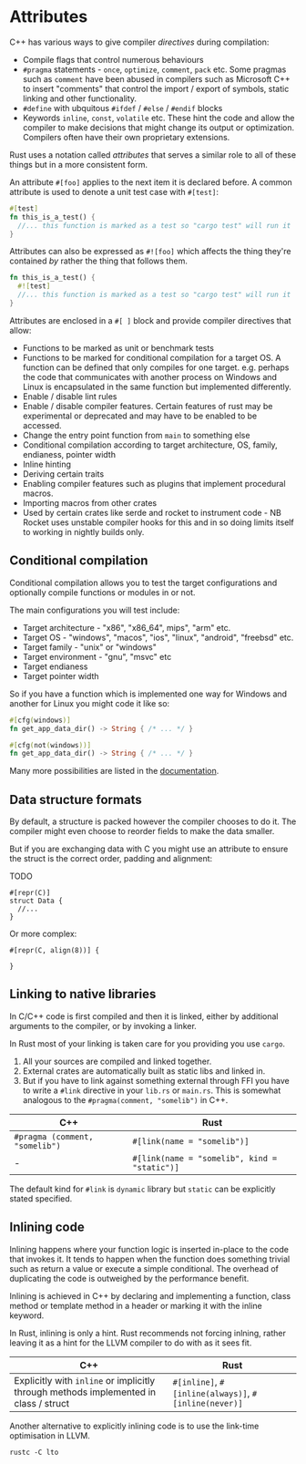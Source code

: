 # Attributes

C++ has various ways to give compiler *directives* during compilation:

* Compile flags that control numerous behaviours
* `#pragma` statements - `once`, `optimize`, `comment`, `pack` etc. Some pragmas such as `comment` have been abused in compilers such as Microsoft C++ to insert "comments" that control the import / export of symbols, static linking and other functionality.
* `#define` with ubquitous `#ifdef` / `#else` / `#endif` blocks
* Keywords `inline`, `const`, `volatile` etc. These hint the code and allow the compiler to make decisions that might change its output or optimization. Compilers often have their own proprietary extensions.

Rust uses a notation called *attributes* that serves a similar role to all of these things but in a more consistent form.

An attribute `#[foo]` applies to the next item it is declared before. A common attribute is used to denote a unit test case with `#[test]`:

```rust
#[test]
fn this_is_a_test() {
  //... this function is marked as a test so "cargo test" will run it
}
```

Attributes can also be expressed as `#![foo]` which affects the thing they're contained *by* rather the thing that follows them. 

```rust
fn this_is_a_test() {
  #![test]
  //... this function is marked as a test so "cargo test" will run it
}
```

Attributes are enclosed in a `#[ ]` block and provide compiler directives that allow:

* Functions to be marked as unit or benchmark tests
* Functions to be marked for conditional compilation for a target OS. A function can be defined that only compiles for one target. e.g. perhaps the code that communicates with another process on Windows and Linux is encapsulated in the same function but implemented differently.
* Enable / disable lint rules
* Enable / disable compiler features. Certain features of rust may be experimental or deprecated and may have to be enabled to be accessed.
* Change the entry point function from `main` to something else
* Conditional compilation according to target architecture, OS, family, endianess, pointer width
* Inline hinting
* Deriving certain traits
* Enabling compiler features such as plugins that implement procedural macros.
* Importing macros from other crates
* Used by certain crates like serde and rocket to instrument code - NB Rocket uses unstable compiler hooks for this and in so doing limits itself to working in nightly builds only. 

## Conditional compilation

Conditional compilation allows you to test the target configurations and optionally compile functions or modules in or not. 

The main configurations you will test include:

* Target architecture - "x86", "x86_64", mips", "arm" etc.
* Target OS - "windows", "macos", "ios", "linux", "android", "freebsd" etc.
* Target family - "unix" or "windows"
* Target environment - "gnu", "msvc" etc
* Target endianess
* Target pointer width

So if you have a function which is implemented one way for Windows and another for Linux you might code it like so:

```rust
#[cfg(windows)]
fn get_app_data_dir() -> String { /* ... */ }

#[cfg(not(windows))]
fn get_app_data_dir() -> String { /* ... */ }
```

Many more possibilities are listed in the [documentation](https://doc.rust-lang.org/reference/attributes.html#crate-only-attributes).

## Data structure formats

By default, a structure is packed however the compiler chooses to do it. The compiler might even choose to reorder fields to make the data smaller. 

But if you are exchanging data with C you might use an attribute to ensure the struct is the correct order, padding and alignment:

TODO

```
#[repr(C)]
struct Data {
  //... 
}
```

Or more complex:

```
#[repr(C, align(8))] {

}
```

## Linking to native libraries

In C/C++ code is first compiled and then it is linked, either by additional arguments to the compiler, or by invoking a linker.

In Rust most of your linking is taken care for you providing you use `cargo`. 

1. All your sources are compiled and linked together. 
2. External crates are automatically built as static libs and linked in. 
3. But if you have to link against something external through FFI you have to write a `#link` directive in your `lib.rs` or `main.rs`. This is somewhat analogous to the `#pragma(comment, "somelib")` in C++.

C++ | Rust
--- | ----
`#pragma (comment, "somelib")` | `#[link(name = "somelib")]`
- | `#[link(name = "somelib", kind = "static")]`

The default kind for `#link` is `dynamic` library but `static` can be explicitly stated specified.

## Inlining code

Inlining happens where your function logic is inserted in-place to the code that invokes it. It tends to happen when the function does something trivial such as return a value or execute a simple conditional. The overhead of duplicating the code is outweighed by the performance benefit.

Inlining is achieved in C++ by declaring and implementing a function, class method or template method in a header or marking it with the inline keyword.

In Rust, inlining is only a hint. Rust recommends not forcing inlning, rather leaving it as a hint for the LLVM compiler to do with as it sees fit.

C++ | Rust
--- | ----
Explicitly with `inline` or implicitly through methods implemented in class / struct | `#[inline]`, `#[inline(always)]`, `#[inline(never)]`

Another alternative to explicitly inlining code is to use the link-time optimisation in LLVM.

```
rustc -C lto
```
